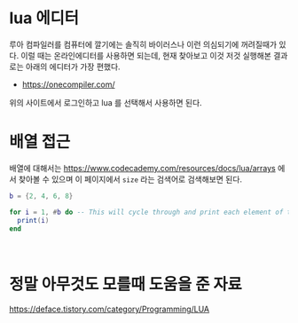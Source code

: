 # lua 에디터

루아 컴파일러를 컴퓨터에 깔기에는 솔직히 바이러스나 이런 의심되기에 꺼려질때가 있다. 이럴 때는 온라인에디터를 사용하면 되는데, 현재 찾아보고 이것 저것 실행해본 결과로는 아래의 에디터가 가장 편했다.

- https://onecompiler.com/

위의 사이트에서 로그인하고 lua 를 선택해서 사용하면 된다.<br/>



# 배열 접근

배열에 대해서는 https://www.codecademy.com/resources/docs/lua/arrays 에서 찾아볼 수 있으며 이 페이지에서 `size` 라는 검색어로 검색해보면 된다.<br/>

```lua
b = {2, 4, 6, 8}

for i = 1, #b do -- This will cycle through and print each element of the array
  print(i)
end
```

<br/>



# 정말 아무것도 모를때 도움을 준 자료

https://deface.tistory.com/category/Programming/LUA

<br/>







